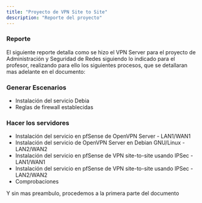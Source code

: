 ```yaml
---
title: "Proyecto de VPN Site to Site"
description: "Reporte del proyecto"
---
```


### Reporte

El siguiente reporte detalla como se hizo el VPN Server para el proyecto de Administración y Seguridad de Redes siguiendo lo indicado para el profesor, realizando para ello los siguientes procesos, que se detallaran mas adelante en el documento:

### Generar Escenarios

- Instalación del servicio Debia
- Reglas de firewall establecidas

### Hacer los servidores

- Instalación del servicio en pfSense de OpenVPN Server - LAN1/WAN1
- Instalación del servicio de OpenVPN Server en Debian GNU/Linux - LAN2/WAN2
- Instalación del servicio en pfSense de VPN site-to-site usando IPSec -LAN1/WAN1
- Instalación del servicio en pfSense de VPN site-to-site usando IPSec -LAN2/WAN2
- Comprobaciones

Y sin mas preambulo, procedemos a la primera parte del documento
